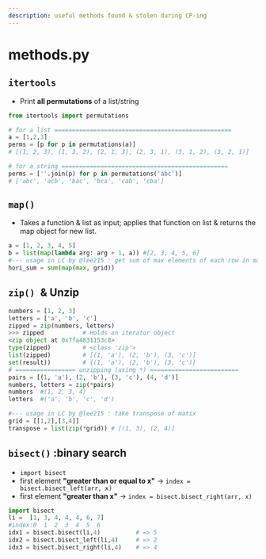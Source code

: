 ```yaml
---
description: useful methods found & stolen during CP-ing
---
```


# methods.py

## `itertools`

* Print **all permutations** of a list/string

```python
from itertools import permutations

# for a list ==================================================
a = [1,2,3]
perms = [p for p in permutations(a)] 
# [(1, 2, 3), (1, 3, 2), (2, 1, 3), (2, 3, 1), (3, 1, 2), (3, 2, 1)]

# for a string ===============================================
perms = [''.join(p) for p in permutations('abc')] 
# ['abc', 'acb', 'bac', 'bca', 'cab', 'cba']
```

## `map()`

* Takes a function & list as input; applies that function on list & returns the map object for new list.

```python
a = [1, 2, 3, 4, 5]
b = list(map(lambda arg: arg + 1, a)) #[2, 3, 4, 5, 6]
#--- usage in LC by @lee215 : get sum of max elements of each row in matrix-'grid'
hori_sum = sum(map(max, grid))
```

## `zip() `& Unzip

```python
numbers = [1, 2, 3]
letters = ['a', 'b', 'c']
zipped = zip(numbers, letters)
>>> zipped           # Holds an iterator object
<zip object at 0x7fa4831153c8>
type(zipped)         # <class 'zip'>
list(zipped)         # [(1, 'a'), (2, 'b'), (3, 'c')]
set(result))         # {(1, 'a'), (2, 'b'), (3, 'c')}
# ================= unzipping (using *) =========================
pairs = [(1, 'a'), (2, 'b'), (3, 'c'), (4, 'd')]
numbers, letters = zip(*pairs)
numbers  #(1, 2, 3, 4)
letters  #('a', 'b', 'c', 'd')

#--- usage in LC by @lee215 : take transpose of matix
grid = [[1,2],[3,4]]
transpose = list(zip(*grid)) # [(1, 3), (2, 4)]
```

## `bisect()` :binary search

* `import bisect`
* first element **"greater than or equal to x"** -> `index = bisect.bisect_left(arr, x)`
* first element **"greater than x"** -> `index = bisect.bisect_right(arr, x)`

```python
import bisect
li =  [1, 3, 4, 4, 4, 6, 7]
#index:0  1  2  3  4  5  6    
idx1 = bisect.bisect(li,4)          # => 5
idx2 = bisect.bisect_left(li,4)     # => 2
idx3 = bisect.bisect_right(li,4)    # => 4
```

